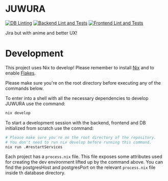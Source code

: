# JUWURA
[![DB Linting](https://github.com/ElrohirGT/JUWURA/actions/workflows/db.yml/badge.svg)](https://github.com/ElrohirGT/JUWURA/actions/workflows/db.yml)
[![Backend Lint and Tests](https://github.com/ElrohirGT/JUWURA/actions/workflows/backend.yml/badge.svg)](https://github.com/ElrohirGT/JUWURA/actions/workflows/backend.yml)
[![Frontend Lint and Tests](https://github.com/ElrohirGT/JUWURA/actions/workflows/frontend.yml/badge.svg)](https://github.com/ElrohirGT/JUWURA/actions/workflows/frontend.yml)

Jira but with anime and better UX!

# Development

This project uses Nix to develop! Please remember to install [Nix](https://nixos.org/) and to enable [Flakes](https://nixos.wiki/wiki/Flakes).

Please make sure you're on the root directory before executing any of the commands below.

To enter into a shell with all the necessary dependencies to develop JUWURA use the command:

```bash
nix develop
```

To start a development session with the backend, frontend and DB initialized from scratch use the command:

```bash
# Please make sure you're on the root directory of the repository.
# You don't need to run nix develop before running this command.
nix run .#restartServices
```

Each project has a `process.nix` file. This file exposes some attributes used for creating the dev environment lifted up by the command above.
You can find the postgresHost and postgresPort on the relevant `process.nix` file inside th database directory.
